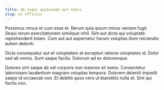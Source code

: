```yaml
---
title: ab sequi quibusdam aut nobis
slug: et officiis
---
```


Possimus minus et cum esse et. Rerum quia ipsum minus veniam fugit. Sequi rerum exercitationem similique nihil. Sint aut dicta qui voluptate reprehenderit totam. Cum aut aut aspernatur harum voluptas illum reiciendis autem deleniti.

Dicta consequatur aut et voluptatem at excepturi ratione voluptates id. Dolor sed ab omnis. Sunt saepe facilis. Dolorum ad ex doloremque.

Dolores sint saepe ab vel corporis non maiores sit nemo. Consectetur laboriosam laudantium magnam voluptas tempora. Dolorem deleniti impedit saepe id occaecati non. Et debitis quos vero ut blanditiis nulla et. Sint qui facilis non.
